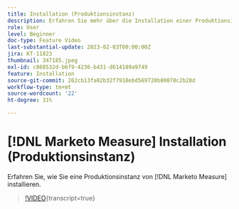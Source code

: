 ```yaml
---
title: Installation (Produktionsinstanz)
description: Erfahren Sie mehr über die Installation einer Produktionsinstanz von  [!DNL Marketo Measure].
role: User
level: Beginner
doc-type: Feature Video
last-substantial-update: 2023-02-03T00:00:00Z
jira: KT-11823
thumbnail: 347185.jpeg
exl-id: c868532d-b6f9-4236-b431-d614189a9749
feature: Installation
source-git-commit: 262cb13fa02b32f7918ebd569720b80078c2b28d
workflow-type: tm+mt
source-wordcount: '22'
ht-degree: 31%

---
```


# [!DNL Marketo Measure] Installation (Produktionsinstanz)

Erfahren Sie, wie Sie eine Produktionsinstanz von [!DNL Marketo Measure] installieren.

>[!VIDEO](https://video.tv.adobe.com/v/347185/?learn=on){transcript=true}
